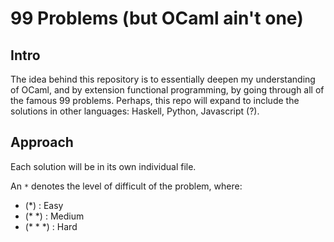 # 99 Problems (but OCaml ain't one)

## Intro

The idea behind this repository is to essentially deepen my understanding
of OCaml, and by extension functional programming, by going through all of 
the famous 99 problems. Perhaps, this repo will expand to include the 
solutions in other languages: Haskell, Python, Javascript (?).

## Approach

Each solution will be in its own individual file. 

An `*` denotes the level of difficult of the problem, where:

 - (*) : Easy
 - (* *) : Medium
 - (* * *) : Hard

